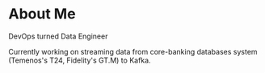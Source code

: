 # About Me
DevOps turned Data Engineer

Currently working on streaming data from core-banking databases system (Temenos's T24, Fidelity's GT.M) to Kafka.

